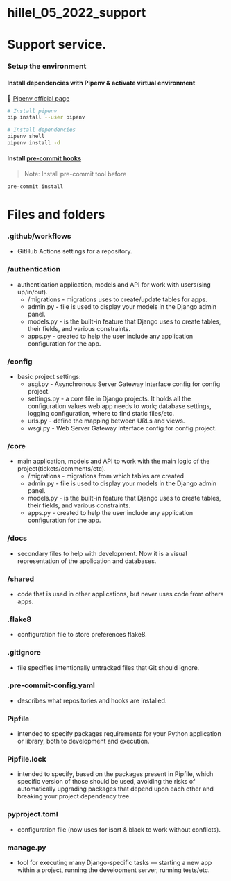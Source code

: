 # hillel_05_2022_support

# Support service.


### Setup the environment

#### Install dependencies with Pipenv & activate virtual environment
🔗  [Pipenv official page](https://pipenv.pypa.io/)
```bash
# Install pipenv
pip install --user pipenv

# Install dependencies
pipenv shell
pipenv install -d
```
#### Install [pre-commit hooks](https://pre-commit.com/#install)
> Note: Install pre-commit tool before
```bash
pre-commit install
```
# Files and  folders

### .github/workflows
- GitHub Actions settings for a repository.

### /authentication
- authentication application, models and API for work with users(sing up/in/out).
    - /migrations - migrations uses to create/update tables for apps.
    - admin.py - file is used to display your models in the Django admin panel.
    - models.py -  is the built-in feature that Django uses to create tables, their fields, and various constraints.
    - apps.py - created to help the user include any application configuration for the app.

### /config
- basic project settings:
	- asgi.py - Asynchronous Server Gateway Interface config for config project.
	- settings.py - a core file in Django projects. It holds all the configuration values web app needs to work; database settings, logging configuration, where to find static files/etc.
    - urls.py - define the mapping between URLs and views.
    - wsgi.py - Web Server Gateway Interface config for config project.

### /core
- main application, models and API to work with the main logic of the project(tickets/comments/etc).
    - /migrations - migrations from which tables are created
    - admin.py - file is used to display your models in the Django admin panel.
    - models.py - is the built-in feature that Django uses to create tables, their fields, and various constraints.
    - apps.py - created to help the user include any application configuration for the app.

### /docs
- secondary files to help with development. Now it is a visual representation of the application and databases.

### /shared
- code that is used in other applications, but never uses code from others apps.

### .flake8 
- configuration file to store preferences flake8.
### .gitignore 
- file specifies intentionally untracked files that Git should ignore.
### .pre-commit-config.yaml 
- describes what repositories and hooks are installed.
### Pipfile 
- intended to specify packages requirements for your Python application or library, both to development and execution.
### Pipfile.lock 
- intended to specify, based on the packages present in Pipfile, which specific version of those should be used, avoiding the risks of automatically upgrading packages that depend upon each other and breaking your project dependency tree.
### pyproject.toml 
- configuration file (now uses for isort & black to work without conflicts).
### manage.py
- tool for executing many Django-specific tasks — starting a new app within a project, running the development server, running tests/etc.



